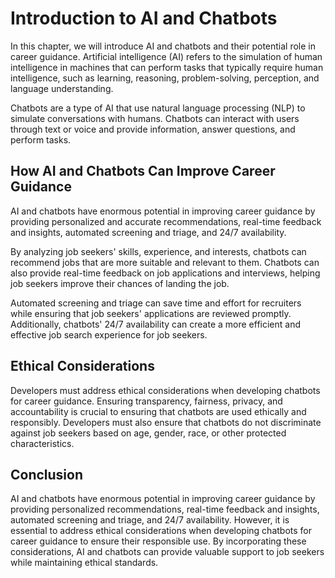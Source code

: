 Introduction to AI and Chatbots
==========================================================================================

In this chapter, we will introduce AI and chatbots and their potential role in career guidance. Artificial intelligence (AI) refers to the simulation of human intelligence in machines that can perform tasks that typically require human intelligence, such as learning, reasoning, problem-solving, perception, and language understanding.

Chatbots are a type of AI that use natural language processing (NLP) to simulate conversations with humans. Chatbots can interact with users through text or voice and provide information, answer questions, and perform tasks.

How AI and Chatbots Can Improve Career Guidance
-----------------------------------------------

AI and chatbots have enormous potential in improving career guidance by providing personalized and accurate recommendations, real-time feedback and insights, automated screening and triage, and 24/7 availability.

By analyzing job seekers' skills, experience, and interests, chatbots can recommend jobs that are more suitable and relevant to them. Chatbots can also provide real-time feedback on job applications and interviews, helping job seekers improve their chances of landing the job.

Automated screening and triage can save time and effort for recruiters while ensuring that job seekers' applications are reviewed promptly. Additionally, chatbots' 24/7 availability can create a more efficient and effective job search experience for job seekers.

Ethical Considerations
----------------------

Developers must address ethical considerations when developing chatbots for career guidance. Ensuring transparency, fairness, privacy, and accountability is crucial to ensuring that chatbots are used ethically and responsibly. Developers must also ensure that chatbots do not discriminate against job seekers based on age, gender, race, or other protected characteristics.

Conclusion
----------

AI and chatbots have enormous potential in improving career guidance by providing personalized recommendations, real-time feedback and insights, automated screening and triage, and 24/7 availability. However, it is essential to address ethical considerations when developing chatbots for career guidance to ensure their responsible use. By incorporating these considerations, AI and chatbots can provide valuable support to job seekers while maintaining ethical standards.



